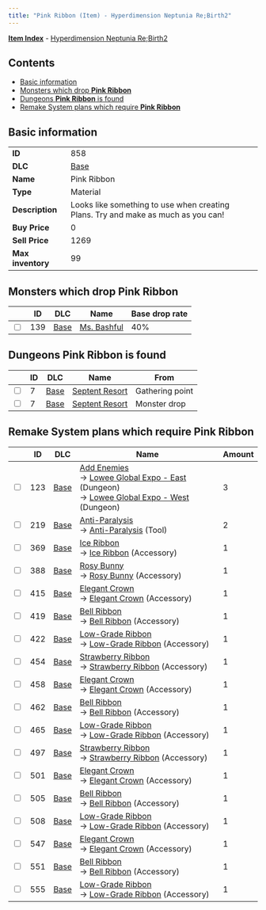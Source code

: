 ```yaml
---
title: "Pink Ribbon (Item) - Hyperdimension Neptunia Re;Birth2"
---
```


[**Item Index**](/neptunia/rb2/item/index.html) - [Hyperdimension Neptunia Re;Birth2](/neptunia/rb2)

## Contents

- [Basic information](#basic-information)
- [Monsters which drop **Pink Ribbon**](#monsters-which-drop-pink-ribbon)
- [Dungeons **Pink Ribbon** is found](#dungeons-pink-ribbon-is-found)
- [Remake System plans which require **Pink Ribbon**](#remake-system-plans-which-require-pink-ribbon)

## Basic information

|   |   |
| -- | -- |
| **ID** | 858 |
| **DLC** | [Base](/neptunia/rb2/dlc/0-base.html) |
| **Name** | Pink Ribbon |
| **Type** | Material |
| **Description** | Looks like something to use when creating Plans. Try and make as much as you can! |
| **Buy Price** | 0 |
| **Sell Price** | 1269 |
| **Max inventory** | 99 |

## Monsters which drop **Pink Ribbon**

|    | ID | DLC | Name | Base drop rate |
| -- | -- | --- | ---- | -------------- |
| <input type="checkbox" id="rb2-monster-0-139" class="trackbox" /> | 139 | [Base](/neptunia/rb2/dlc/0-base.html) | [Ms. Bashful](/neptunia/rb2/monster/0-139-ms-bashful.html) | 40% |

## Dungeons **Pink Ribbon** is found

|    | ID | DLC | Name | From |
| -- | -- | --- | ---- | ---- |
| <input type="checkbox" id="rb2-dungeon-0-7" class="trackbox" /> | 7 | [Base](/neptunia/rb2/dlc/0-base.html) | [Septent Resort](/neptunia/rb2/dungeon/0-7-septent-resort.html) | Gathering point |
| <input type="checkbox" id="rb2-dungeon-0-7" class="trackbox" /> | 7 | [Base](/neptunia/rb2/dlc/0-base.html) | [Septent Resort](/neptunia/rb2/dungeon/0-7-septent-resort.html) | Monster drop |

## Remake System plans which require **Pink Ribbon**

|    | ID | DLC | Name | Amount |
| -- | -- | --- | ---- | ------ |
| <input type="checkbox" id="rb2-remake-0-123" class="trackbox" /> | 123 | [Base](/neptunia/rb2/dlc/0-base.html) | [Add Enemies](/neptunia/rb2/remake/0-123-add-enemies.html)<br />→ [Lowee Global Expo - East](/neptunia/rb2/dungeon/0-8-lowee-global-expo-east.html) (Dungeon)<br />→ [Lowee Global Expo - West](/neptunia/rb2/dungeon/0-9-lowee-global-expo-west.html) (Dungeon) | 3 |
| <input type="checkbox" id="rb2-remake-0-219" class="trackbox" /> | 219 | [Base](/neptunia/rb2/dlc/0-base.html) | [Anti-Paralysis](/neptunia/rb2/remake/0-219-anti-paralysis.html)<br />→ [Anti-Paralysis](/neptunia/rb2/item/0-24-anti-paralysis.html) (Tool) | 2 |
| <input type="checkbox" id="rb2-remake-0-369" class="trackbox" /> | 369 | [Base](/neptunia/rb2/dlc/0-base.html) | [Ice Ribbon](/neptunia/rb2/remake/0-369-ice-ribbon.html)<br />→ [Ice Ribbon](/neptunia/rb2/item/0-2237-ice-ribbon.html) (Accessory) | 1 |
| <input type="checkbox" id="rb2-remake-0-388" class="trackbox" /> | 388 | [Base](/neptunia/rb2/dlc/0-base.html) | [Rosy Bunny](/neptunia/rb2/remake/0-388-rosy-bunny.html)<br />→ [Rosy Bunny](/neptunia/rb2/item/0-2290-rosy-bunny.html) (Accessory) | 1 |
| <input type="checkbox" id="rb2-remake-0-415" class="trackbox" /> | 415 | [Base](/neptunia/rb2/dlc/0-base.html) | [Elegant Crown](/neptunia/rb2/remake/0-415-elegant-crown.html)<br />→ [Elegant Crown](/neptunia/rb2/item/0-2332-elegant-crown.html) (Accessory) | 1 |
| <input type="checkbox" id="rb2-remake-0-419" class="trackbox" /> | 419 | [Base](/neptunia/rb2/dlc/0-base.html) | [Bell Ribbon](/neptunia/rb2/remake/0-419-bell-ribbon.html)<br />→ [Bell Ribbon](/neptunia/rb2/item/0-2336-bell-ribbon.html) (Accessory) | 1 |
| <input type="checkbox" id="rb2-remake-0-422" class="trackbox" /> | 422 | [Base](/neptunia/rb2/dlc/0-base.html) | [Low-Grade Ribbon](/neptunia/rb2/remake/0-422-low-grade-ribbon.html)<br />→ [Low-Grade Ribbon](/neptunia/rb2/item/0-2339-low-grade-ribbon.html) (Accessory) | 1 |
| <input type="checkbox" id="rb2-remake-0-454" class="trackbox" /> | 454 | [Base](/neptunia/rb2/dlc/0-base.html) | [Strawberry Ribbon](/neptunia/rb2/remake/0-454-strawberry-ribbon.html)<br />→ [Strawberry Ribbon](/neptunia/rb2/item/0-2385-strawberry-ribbon.html) (Accessory) | 1 |
| <input type="checkbox" id="rb2-remake-0-458" class="trackbox" /> | 458 | [Base](/neptunia/rb2/dlc/0-base.html) | [Elegant Crown](/neptunia/rb2/remake/0-458-elegant-crown.html)<br />→ [Elegant Crown](/neptunia/rb2/item/0-2389-elegant-crown.html) (Accessory) | 1 |
| <input type="checkbox" id="rb2-remake-0-462" class="trackbox" /> | 462 | [Base](/neptunia/rb2/dlc/0-base.html) | [Bell Ribbon](/neptunia/rb2/remake/0-462-bell-ribbon.html)<br />→ [Bell Ribbon](/neptunia/rb2/item/0-2393-bell-ribbon.html) (Accessory) | 1 |
| <input type="checkbox" id="rb2-remake-0-465" class="trackbox" /> | 465 | [Base](/neptunia/rb2/dlc/0-base.html) | [Low-Grade Ribbon](/neptunia/rb2/remake/0-465-low-grade-ribbon.html)<br />→ [Low-Grade Ribbon](/neptunia/rb2/item/0-2396-low-grade-ribbon.html) (Accessory) | 1 |
| <input type="checkbox" id="rb2-remake-0-497" class="trackbox" /> | 497 | [Base](/neptunia/rb2/dlc/0-base.html) | [Strawberry Ribbon](/neptunia/rb2/remake/0-497-strawberry-ribbon.html)<br />→ [Strawberry Ribbon](/neptunia/rb2/item/0-2444-strawberry-ribbon.html) (Accessory) | 1 |
| <input type="checkbox" id="rb2-remake-0-501" class="trackbox" /> | 501 | [Base](/neptunia/rb2/dlc/0-base.html) | [Elegant Crown](/neptunia/rb2/remake/0-501-elegant-crown.html)<br />→ [Elegant Crown](/neptunia/rb2/item/0-2448-elegant-crown.html) (Accessory) | 1 |
| <input type="checkbox" id="rb2-remake-0-505" class="trackbox" /> | 505 | [Base](/neptunia/rb2/dlc/0-base.html) | [Bell Ribbon](/neptunia/rb2/remake/0-505-bell-ribbon.html)<br />→ [Bell Ribbon](/neptunia/rb2/item/0-2452-bell-ribbon.html) (Accessory) | 1 |
| <input type="checkbox" id="rb2-remake-0-508" class="trackbox" /> | 508 | [Base](/neptunia/rb2/dlc/0-base.html) | [Low-Grade Ribbon](/neptunia/rb2/remake/0-508-low-grade-ribbon.html)<br />→ [Low-Grade Ribbon](/neptunia/rb2/item/0-2455-low-grade-ribbon.html) (Accessory) | 1 |
| <input type="checkbox" id="rb2-remake-0-547" class="trackbox" /> | 547 | [Base](/neptunia/rb2/dlc/0-base.html) | [Elegant Crown](/neptunia/rb2/remake/0-547-elegant-crown.html)<br />→ [Elegant Crown](/neptunia/rb2/item/0-2514-elegant-crown.html) (Accessory) | 1 |
| <input type="checkbox" id="rb2-remake-0-551" class="trackbox" /> | 551 | [Base](/neptunia/rb2/dlc/0-base.html) | [Bell Ribbon](/neptunia/rb2/remake/0-551-bell-ribbon.html)<br />→ [Bell Ribbon](/neptunia/rb2/item/0-2518-bell-ribbon.html) (Accessory) | 1 |
| <input type="checkbox" id="rb2-remake-0-555" class="trackbox" /> | 555 | [Base](/neptunia/rb2/dlc/0-base.html) | [Low-Grade Ribbon](/neptunia/rb2/remake/0-555-low-grade-ribbon.html)<br />→ [Low-Grade Ribbon](/neptunia/rb2/item/0-2522-low-grade-ribbon.html) (Accessory) | 1 |